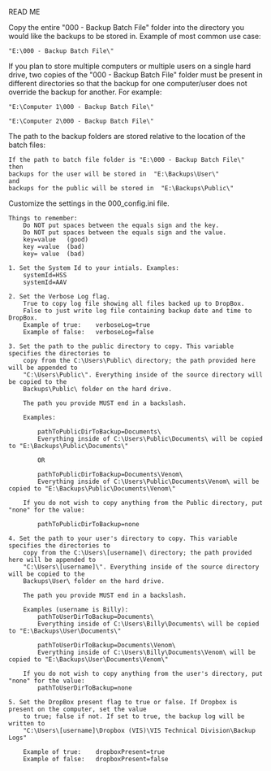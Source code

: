 READ ME

Copy the entire "000 - Backup Batch File\" folder into the directory you would like the backups 
to be stored in. Example of most common use case:

	"E:\000 - Backup Batch File\"

If you plan to store multiple computers or multiple users on a single hard drive, two copies 
of the  "000 - Backup Batch File\" folder must be present in different directories so that the
backup for one computer/user does not override the backup for another. For example:

	"E:\Computer 1\000 - Backup Batch File\"

	"E:\Computer 2\000 - Backup Batch File\"

The path to the backup folders are stored relative to the location of the batch files:

	If the path to batch file folder is "E:\000 - Backup Batch File\"
	then
	backups for the user will be stored in  "E:\Backups\User\"
	and
	backups for the public will be stored in  "E:\Backups\Public\"

Customize the settings in the 000_config.ini file.

	Things to remember:
		Do NOT put spaces between the equals sign and the key.
		Do NOT put spaces between the equals sign and the value.
		key=value 	(good)
		key =value 	(bad)
		key= value 	(bad)

	1. Set the System Id to your intials. Examples:
		systemId=HSS
		systemId=AAV
		
	2. Set the Verbose Log flag. 
		True to copy log file showing all files backed up to DropBox.
		False to just write log file containing backup date and time to DropBox.
		Example of true:	verboseLog=true
		Example of false:	verboseLog=false
		
	3. Set the path to the public directory to copy. This variable specifies the directories to
		copy from the C:\Users\Public\ directory; the path provided here will be appended to 
		"C:\Users\Public\". Everything inside of the source directory will be copied to the 
		Backups\Public\ folder on the hard drive.
		
		The path you provide MUST end in a backslash.
		
		Examples:

			pathToPublicDirToBackup=Documents\
			Everything inside of C:\Users\Public\Documents\ will be copied to "E:\Backups\Public\Documents\"
		
			OR

			pathToPublicDirToBackup=Documents\Venom\
			Everything inside of C:\Users\Public\Documents\Venom\ will be copied to "E:\Backups\Public\Documents\Venom\"
			
		If you do not wish to copy anything from the Public directory, put "none" for the value:

			pathToPublicDirToBackup=none
			
	4. Set the path to your user's directory to copy. This variable specifies the directories to
		copy from the C:\Users\[username]\ directory; the path provided here will be appended to 
		"C:\Users\[username]\". Everything inside of the source directory will be copied to the 
		Backups\User\ folder on the hard drive.
		
		The path you provide MUST end in a backslash.
		
		Examples (username is Billy):
			pathToUserDirToBackup=Documents\
			Everything inside of C:\Users\Billy\Documents\ will be copied to "E:\Backups\User\Documents\"
		
			pathToUserDirToBackup=Documents\Venom\
			Everything inside of C:\Users\Billy\Documents\Venom\ will be copied to "E:\Backups\User\Documents\Venom\"
			
		If you do not wish to copy anything from the user's directory, put "none" for the value:
			pathToUserDirToBackup=none

	5. Set the DropBox present flag to true or false. If Dropbox is present on the computer, set the value 
		to true; false if not. If set to true, the backup log will be written to
		"C:\Users\[username]\Dropbox (VIS)\VIS Technical Division\Backup Logs"
		
		Example of true:	dropboxPresent=true
		Example of false:	dropboxPresent=false